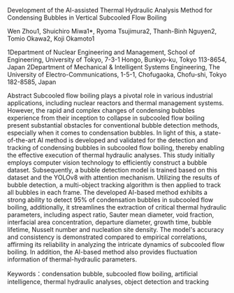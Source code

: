 Development of the AI-assisted Thermal Hydraulic Analysis Method for Condensing Bubbles in Vertical Subcooled Flow Boiling

Wen Zhou1, Shuichiro Miwa1*, Ryoma Tsujimura2, Thanh-Binh Nguyen2, Tomio Okawa2, Koji Okamoto1

1Department of Nuclear Engineering and Management, School of Engineering, University of Tokyo, 7-3-1 Hongo, Bunkyo-ku, Tokyo 113-8654, Japan
2Department of Mechanical & Intelligent Systems Engineering, The University of Electro-Communications, 1-5-1, Chofugaoka, Chofu-shi, Tokyo 182-8585, Japan


Abstract
Subcooled flow boiling plays a pivotal role in various industrial applications, including nuclear reactors and thermal management systems. However, the rapid and complex changes of condensing bubbles experience from their inception to collapse in subcooled flow boiling present substantial obstacles for conventional bubble detection methods, especially when it comes to condensation bubbles.
In light of this, a state-of-the-art AI method is developed and validated for the detection and tracking of condensing bubbles in subcooled flow boiling, thereby enabling the effective execution of thermal hydraulic analyses. This study initially employs computer vision technology to efficiently construct a bubble dataset. Subsequently, a bubble detection model is trained based on this dataset and the YOLOv8 with attention mechanism. Utilizing the results of bubble detection, a multi-object tracking algorithm is then applied to track all bubbles in each frame.
The developed AI-based method exhibits a strong ability to detect 95% of condensation bubbles in subcooled flow boiling, additionally, it streamlines the extraction of critical thermal hydraulic parameters, including aspect ratio, Sauter mean diameter, void fraction, interfacial area concentration, departure diameter, growth time, bubble lifetime, Nusselt number and nucleation site density. The model's accuracy and consistency is demonstrated compared to empirical correlations, affirming its reliability in analyzing the intricate dynamics of subcooled flow boiling. In addition, the AI-based method also provides fluctuation information of thermal-hydraulic parameters.

Keywords：condensation bubble, subcooled flow boiling, artificial intelligence, thermal hydraulic analyses, object detection and tracking
